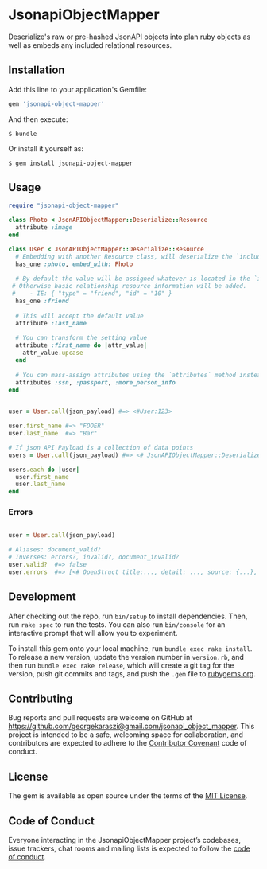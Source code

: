 # JsonapiObjectMapper

Deserialize's raw or pre-hashed JsonAPI objects into plan ruby objects as well as embeds any included relational resources.

## Installation

Add this line to your application's Gemfile:

```ruby
gem 'jsonapi-object-mapper'
```

And then execute:

    $ bundle

Or install it yourself as:

    $ gem install jsonapi-object-mapper

## Usage

```ruby
require "jsonapi-object-mapper"

class Photo < JsonAPIObjectMapper::Deserialize::Resource
  attribute :image
end

class User < JsonAPIObjectMapper::Deserialize::Resource
  # Embedding with another Resource class, will deserialize the `included` resource with the given class
  has_one :photo, embed_with: Photo
  
  # By default the value will be assigned whatever is located in the `included` selection. 
 # Otherwise basic relationship resource information will be added.
 #    - IE: { "type" = "friend", "id" = "10" }
  has_one :friend
  
  # This will accept the default value
  attribute :last_name
  
  # You can transform the setting value
  attribute :first_name do |attr_value|
    attr_value.upcase
  end
  
  # You can mass-assign attributes using the `attributes` method instead if blocks don't matter
  attributes :ssn, :passport, :more_person_info
end
  

user = User.call(json_payload) #=> <#User:123>

user.first_name #=> "FOOER"
user.last_name  #=> "Bar"

# If json API Payload is a collection of data points
users = User.call(json_payload) #=> <# JsonAPIObjectMapper::Deserialize::Collection #>

users.each do |user|
  user.first_name
  user.last_name
end

```

### Errors

```ruby

user = User.call(json_payload)

# Aliases: document_valid?
# Inverses: errors?, invalid?, document_invalid? 
user.valid?  #=> false
user.errors  #=> [<# OpenStruct title:..., detail: ..., source: {...}, ...>, ...]

```

## Development

After checking out the repo, run `bin/setup` to install dependencies. Then, run `rake spec` to run the tests. You can also run `bin/console` for an interactive prompt that will allow you to experiment.

To install this gem onto your local machine, run `bundle exec rake install`. To release a new version, update the version number in `version.rb`, and then run `bundle exec rake release`, which will create a git tag for the version, push git commits and tags, and push the `.gem` file to [rubygems.org](https://rubygems.org).

## Contributing

Bug reports and pull requests are welcome on GitHub at https://github.com/georgekaraszi@gmail.com/jsonapi_object_mapper. This project is intended to be a safe, welcoming space for collaboration, and contributors are expected to adhere to the [Contributor Covenant](http://contributor-covenant.org) code of conduct.

## License

The gem is available as open source under the terms of the [MIT License](https://opensource.org/licenses/MIT).

## Code of Conduct

Everyone interacting in the JsonapiObjectMapper project’s codebases, issue trackers, chat rooms and mailing lists is expected to follow the [code of conduct](https://github.com/georgekaraszi@gmail.com/jsonapi_object_mapper/blob/master/CODE_OF_CONDUCT.md).
